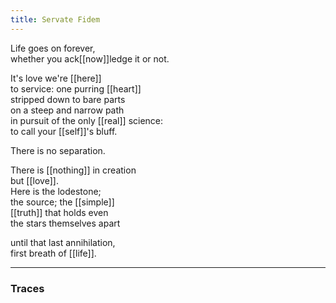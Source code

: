 ```yaml
---
title: Servate Fidem
---
```


Life goes on forever,  
whether you ack[[now]]ledge it or not.  
  
It's love we're [[here]]  
to service: one purring [[heart]]  
stripped down to bare parts  
on a steep and narrow path  
in pursuit of the only [[real]] science:  
to call your [[self]]'s bluff.  
  
There is no separation.  
  
There is [[nothing]] in creation   
but [[love]].  
Here is the lodestone;  
the source; the [[simple]]  
[[truth]] that holds even  
the stars themselves apart  
  
until that last annihilation,  
first breath of [[life]].  

---

### Traces